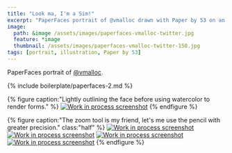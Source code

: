 ```yaml
---
title: "Look ma, I'm a Sim!"
excerpt: "PaperFaces portrait of @vmalloc drawn with Paper by 53 on an iPad."
image: 
  path: &image /assets/images/paperfaces-vmalloc-twitter.jpg 
  feature: *image
  thumbnail: /assets/images/paperfaces-vmalloc-twitter-150.jpg
tags: [portrait, illustration, Paper by 53]
---
```


PaperFaces portrait of [@vmalloc](http://twitter.com/vmalloc).

{% include boilerplate/paperfaces-2.md %}

{% figure caption:"Lightly outlining the face before using watercolor to render forms." %}
[![Work in process screenshot](/assets/images/paperfaces-vmalloc-process-1-600.jpg)](/assets/images/paperfaces-vmalloc-process-1-lg.jpg)
{% endfigure %}

{% figure caption:"The zoom tool is my friend, let's me use the pencil with greater precision." class:"half" %}
[![Work in process screenshot](/assets/images/paperfaces-vmalloc-process-2-600.jpg)](/assets/images/paperfaces-vmalloc-process-2-lg.jpg)
[![Work in process screenshot](/assets/images/paperfaces-vmalloc-process-3-600.jpg)](/assets/images/paperfaces-vmalloc-process-3-lg.jpg)
[![Work in process screenshot](/assets/images/paperfaces-vmalloc-process-4-600.jpg)](/assets/images/paperfaces-vmalloc-process-4-lg.jpg)
[![Work in process screenshot](/assets/images/paperfaces-vmalloc-process-5-600.jpg)](/assets/images/paperfaces-vmalloc-process-5-lg.jpg)
{% endfigure %}
